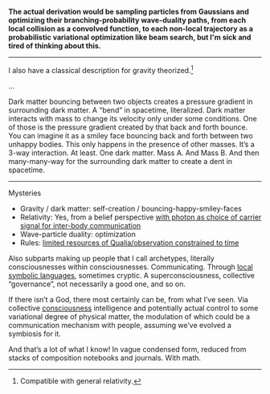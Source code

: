 **The actual derivation would be sampling particles from Gaussians and optimizing their branching-probability wave-duality paths, from each local collision as a convolved function, to each non-local trajectory as a probabilistic variational optimization like beam search, but I'm sick and tired of thinking about this.**

---

I also have a classical description for gravity theorized.[^1]

...

Dark matter bouncing between two objects creates a pressure gradient in surrounding dark matter. A “bend” in spacetime, literalized. Dark matter interacts with mass to change its velocity only under some conditions. One of those is the pressure gradient created by that back and forth bounce. You can imagine it as a smiley face bouncing back and forth between two unhappy bodies. This only happens in the presence of other masses. It’s a 3-way interaction. At least. One dark matter. Mass A. And Mass B. And then many-many-way for the surrounding dark matter to create a dent in spacetime.

---

Mysteries

- Gravity / dark matter: self-creation / bouncing-happy-smiley-faces
- Relativity: Yes, from a belief perspective [with photon as choice of carrier signal for inter-body communication](Stuff10-Observation.md)
- Wave-particle duality: optimization
- Rules: [limited resources of Qualia/observation constrained to time](All-science-reduces-to-the-sensory.md)

Also subparts making up people that I call archetypes, literally consciousnesses within consciousnesses. Communicating. Through [local symbolic languages](Stuff20-Cryptic-BS.md), sometimes cryptic. A superconsciousness, collective “governance”, not necessarily a good one, and so on.

If there isn’t a God, there most certainly can be, from what I’ve seen. Via collective [consciousness](Stuff9-Consciousness-attempt2.md) intelligence and potentially actual control to some variational degree of physical matter, the modulation of which could be a communication mechanism with people, assuming we’ve evolved a symbiosis for it.

[^1]: Compatible with general relativity.

And that’s a lot of what I know! In vague condensed form, reduced from stacks of composition notebooks and journals. With math.
